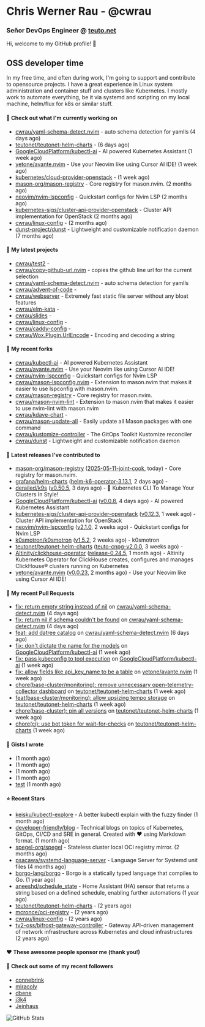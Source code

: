 # Chris Werner Rau - @cwrau
### Señor DevOps Engineer @ [teuto.net](https://teuto.net)

Hi, welcome to my GitHub profile! 👋

## OSS developer time
In my free time, and often during work, I'm going to support and contribute to opensource projects. I have a great experience in Linux system administration and container stuff and clusters like Kubernetes. I mostly work to automate everything, be it via systemd and scripting on my local machine, helm/flux for k8s or similar stuff.

#### 👷 Check out what I'm currently working on

- [cwrau/yaml-schema-detect.nvim](https://github.com/cwrau/yaml-schema-detect.nvim) - auto schema detection for yamlls (4 days ago)
- [teutonet/teutonet-helm-charts](https://github.com/teutonet/teutonet-helm-charts) -  (6 days ago)
- [GoogleCloudPlatform/kubectl-ai](https://github.com/GoogleCloudPlatform/kubectl-ai) - AI powered Kubernetes Assistant (1 week ago)
- [yetone/avante.nvim](https://github.com/yetone/avante.nvim) - Use your Neovim like using Cursor AI IDE! (1 week ago)
- [kubernetes/cloud-provider-openstack](https://github.com/kubernetes/cloud-provider-openstack) -  (1 week ago)
- [mason-org/mason-registry](https://github.com/mason-org/mason-registry) - Core registry for mason.nvim. (2 months ago)
- [neovim/nvim-lspconfig](https://github.com/neovim/nvim-lspconfig) - Quickstart configs for Nvim LSP (2 months ago)
- [kubernetes-sigs/cluster-api-provider-openstack](https://github.com/kubernetes-sigs/cluster-api-provider-openstack) - Cluster API implementation for OpenStack (2 months ago)
- [cwrau/linux-config](https://github.com/cwrau/linux-config) -  (2 months ago)
- [dunst-project/dunst](https://github.com/dunst-project/dunst) - Lightweight and customizable notification daemon (7 months ago)

#### 🌱 My latest projects

- [cwrau/test2](https://github.com/cwrau/test2) - 
- [cwrau/copy-github-url.nvim](https://github.com/cwrau/copy-github-url.nvim) - copies the github line url for the current selection
- [cwrau/yaml-schema-detect.nvim](https://github.com/cwrau/yaml-schema-detect.nvim) - auto schema detection for yamlls
- [cwrau/advent-of-code](https://github.com/cwrau/advent-of-code) - 
- [cwrau/webserver](https://github.com/cwrau/webserver) - Extremely fast static file server without any bloat features
- [cwrau/elm-kata](https://github.com/cwrau/elm-kata) - 
- [cwrau/slides](https://github.com/cwrau/slides) - 
- [cwrau/linux-config](https://github.com/cwrau/linux-config) - 
- [cwrau/caddy-config](https://github.com/cwrau/caddy-config) - 
- [cwrau/Wox.Plugin.UrlEncode](https://github.com/cwrau/Wox.Plugin.UrlEncode) - Encoding and decoding a string

#### 🍴 My recent forks

- [cwrau/kubectl-ai](https://github.com/cwrau/kubectl-ai) - AI powered Kubernetes Assistant
- [cwrau/avante.nvim](https://github.com/cwrau/avante.nvim) - Use your Neovim like using Cursor AI IDE!
- [cwrau/nvim-lspconfig](https://github.com/cwrau/nvim-lspconfig) - Quickstart configs for Nvim LSP
- [cwrau/mason-lspconfig.nvim](https://github.com/cwrau/mason-lspconfig.nvim) - Extension to mason.nvim that makes it easier to use lspconfig with mason.nvim.
- [cwrau/mason-registry](https://github.com/cwrau/mason-registry) - Core registry for mason.nvim.
- [cwrau/mason-nvim-lint](https://github.com/cwrau/mason-nvim-lint) - Extension to mason.nvim that makes it easier to use nvim-lint with mason.nvim
- [cwrau/kdave-chart](https://github.com/cwrau/kdave-chart) - 
- [cwrau/mason-update-all](https://github.com/cwrau/mason-update-all) - Easily update all Mason packages with one command
- [cwrau/kustomize-controller](https://github.com/cwrau/kustomize-controller) - The GitOps Toolkit Kustomize reconciler
- [cwrau/dunst](https://github.com/cwrau/dunst) - Lightweight and customizable notification daemon

#### 🔭 Latest releases I've contributed to

- [mason-org/mason-registry](https://github.com/mason-org/mason-registry) ([2025-05-11-joint-cook](https://github.com/mason-org/mason-registry/releases/tag/2025-05-11-joint-cook), today) - Core registry for mason.nvim.
- [grafana/helm-charts](https://github.com/grafana/helm-charts) ([helm-k6-operator-3.13.1](https://github.com/grafana/helm-charts/releases/tag/helm-k6-operator-3.13.1), 2 days ago) - 
- [derailed/k9s](https://github.com/derailed/k9s) ([v0.50.5](https://github.com/derailed/k9s/releases/tag/v0.50.5), 3 days ago) - 🐶 Kubernetes CLI To Manage Your Clusters In Style!
- [GoogleCloudPlatform/kubectl-ai](https://github.com/GoogleCloudPlatform/kubectl-ai) ([v0.0.8](https://github.com/GoogleCloudPlatform/kubectl-ai/releases/tag/v0.0.8), 4 days ago) - AI powered Kubernetes Assistant
- [kubernetes-sigs/cluster-api-provider-openstack](https://github.com/kubernetes-sigs/cluster-api-provider-openstack) ([v0.12.3](https://github.com/kubernetes-sigs/cluster-api-provider-openstack/releases/tag/v0.12.3), 1 week ago) - Cluster API implementation for OpenStack
- [neovim/nvim-lspconfig](https://github.com/neovim/nvim-lspconfig) ([v2.1.0](https://github.com/neovim/nvim-lspconfig/releases/tag/v2.1.0), 2 weeks ago) - Quickstart configs for Nvim LSP
- [k0smotron/k0smotron](https://github.com/k0smotron/k0smotron) ([v1.5.2](https://github.com/k0smotron/k0smotron/releases/tag/v1.5.2), 2 weeks ago) - k0smotron
- [teutonet/teutonet-helm-charts](https://github.com/teutonet/teutonet-helm-charts) ([teuto-cnpg-v2.0.0](https://github.com/teutonet/teutonet-helm-charts/releases/tag/teuto-cnpg-v2.0.0), 3 weeks ago) - 
- [Altinity/clickhouse-operator](https://github.com/Altinity/clickhouse-operator) ([release-0.24.5](https://github.com/Altinity/clickhouse-operator/releases/tag/release-0.24.5), 1 month ago) - Altinity Kubernetes Operator for ClickHouse creates, configures and manages ClickHouse® clusters running on Kubernetes
- [yetone/avante.nvim](https://github.com/yetone/avante.nvim) ([v0.0.23](https://github.com/yetone/avante.nvim/releases/tag/v0.0.23), 2 months ago) - Use your Neovim like using Cursor AI IDE!

#### 🔨 My recent Pull Requests

- [fix: return empty string instead of nil](https://github.com/cwrau/yaml-schema-detect.nvim/pull/4) on [cwrau/yaml-schema-detect.nvim](https://github.com/cwrau/yaml-schema-detect.nvim) (4 days ago)
- [fix: return nil if schema couldn't be found](https://github.com/cwrau/yaml-schema-detect.nvim/pull/3) on [cwrau/yaml-schema-detect.nvim](https://github.com/cwrau/yaml-schema-detect.nvim) (4 days ago)
- [feat: add datree catalog](https://github.com/cwrau/yaml-schema-detect.nvim/pull/2) on [cwrau/yaml-schema-detect.nvim](https://github.com/cwrau/yaml-schema-detect.nvim) (6 days ago)
- [fix: don't dictate the name for the models](https://github.com/GoogleCloudPlatform/kubectl-ai/pull/127) on [GoogleCloudPlatform/kubectl-ai](https://github.com/GoogleCloudPlatform/kubectl-ai) (1 week ago)
- [fix: pass kubeconfig to tool execution](https://github.com/GoogleCloudPlatform/kubectl-ai/pull/126) on [GoogleCloudPlatform/kubectl-ai](https://github.com/GoogleCloudPlatform/kubectl-ai) (1 week ago)
- [fix: allow fields like api_key_name to be a table](https://github.com/yetone/avante.nvim/pull/1938) on [yetone/avante.nvim](https://github.com/yetone/avante.nvim) (1 week ago)
- [chore(base-cluster/monitoring): remove unnecessary open-telemetry-collector dashboard](https://github.com/teutonet/teutonet-helm-charts/pull/1449) on [teutonet/teutonet-helm-charts](https://github.com/teutonet/teutonet-helm-charts) (1 week ago)
- [feat(base-cluster/monitoring): allow upsizing tempo storage](https://github.com/teutonet/teutonet-helm-charts/pull/1448) on [teutonet/teutonet-helm-charts](https://github.com/teutonet/teutonet-helm-charts) (1 week ago)
- [chore(base-cluster): pin all versions](https://github.com/teutonet/teutonet-helm-charts/pull/1447) on [teutonet/teutonet-helm-charts](https://github.com/teutonet/teutonet-helm-charts) (1 week ago)
- [chore(ci): use bot token for wait-for-checks](https://github.com/teutonet/teutonet-helm-charts/pull/1446) on [teutonet/teutonet-helm-charts](https://github.com/teutonet/teutonet-helm-charts) (1 week ago)

#### 📓 Gists I wrote

- [](https://gist.github.com/85c73a60676b98638dc9789155cef9b3) (1 month ago)
- [](https://gist.github.com/69a382004ce7326d792ff10d6c26e553) (1 month ago)
- [](https://gist.github.com/f0bf8a208067c4bce5e8731c4caf5adc) (1 month ago)
- [](https://gist.github.com/997058533974174c5317135b3a4f0329) (1 month ago)
- [test](https://gist.github.com/3caaaa92ab8f3dc19895ff1a54c3fd54) (1 month ago)

#### ⭐ Recent Stars

- [keisku/kubectl-explore](https://github.com/keisku/kubectl-explore) - A better kubectl explain with the fuzzy finder (1 month ago)
- [developer-friendly/blog](https://github.com/developer-friendly/blog) - Technical blogs on topics of Kubernetes, GitOps, CI/CD and SRE in general. Created with ❤️ using Markdown format. (1 month ago)
- [spegel-org/spegel](https://github.com/spegel-org/spegel) - Stateless cluster local OCI registry mirror. (2 months ago)
- [psacawa/systemd-language-server](https://github.com/psacawa/systemd-language-server) - Language Server for Systemd unit files (4 months ago)
- [borgo-lang/borgo](https://github.com/borgo-lang/borgo) - Borgo is a statically typed language that compiles to Go. (1 year ago)
- [aneeshd/schedule_state](https://github.com/aneeshd/schedule_state) - Home Assistant (HA) sensor that returns a string based on a defined schedule, enabling further automations (1 year ago)
- [teutonet/teutonet-helm-charts](https://github.com/teutonet/teutonet-helm-charts) -  (2 years ago)
- [mcronce/oci-registry](https://github.com/mcronce/oci-registry) -  (2 years ago)
- [cwrau/linux-config](https://github.com/cwrau/linux-config) -  (2 years ago)
- [tv2-oss/bifrost-gateway-controller](https://github.com/tv2-oss/bifrost-gateway-controller) - Gateway API-driven management of network infrastructure across Kubernetes and cloud infrastructures (2 years ago)

#### ❤️ These awesome people sponsor me (thank you!)


#### 👯 Check out some of my recent followers

- [connebrink](https://github.com/connebrink)
- [miracoly](https://github.com/miracoly)
- [dbene](https://github.com/dbene)
- [j3k4](https://github.com/j3k4)
- [Jeinhaus](https://github.com/Jeinhaus)

![GitHub Stats](https://github-readme-stats.vercel.app/api?username=cwrau&count_private=false&theme=tokyonight&show_icons=true)
